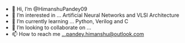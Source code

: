 - 👋 Hi, I’m @HimanshuPandey09
- 👀 I’m interested in ... Artificial Neural Networks and VLSI Architecture
- 🌱 I’m currently learning ... Python, Verilog and C
- 💞️ I’m looking to collaborate on ...
- 📫 How to reach me ...pandey.himanshu@outlook.com

<!---
HimanshuPandey09/HimanshuPandey09 is a ✨ special ✨ repository because its `README.md` (this file) appears on your GitHub profile.
You can click the Preview link to take a look at your changes.
--->

